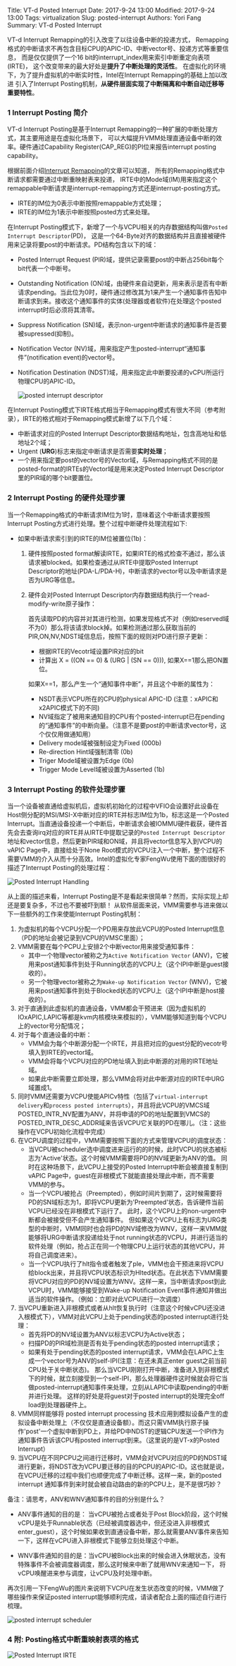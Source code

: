 Title: VT-d Posted Interrupt
Date: 2017-9-24 13:00
Modified: 2017-9-24 13:00
Tags: virtualization
Slug: posted-interrupt
Authors: Yori Fang
Summary: VT-d Posted Interrupt

VT-d Interrupt Remapping的引入改变了以往设备中断的投递方式，
Remapping格式的中断请求不再包含目标CPU的APIC-ID、中断vector号、投递方式等重要信息，
而是仅仅提供了一个16 bit的interrupt_index用来索引中断重定向表项(IRTE)，
这个改变带来的最大好处是**提升了中断处理的灵活性**。
在虚拟化的环境下，为了提升虚拟机的中断实时性，Intel在Interrupt Remapping的基础上加以改进
引入了Interrupt Posting机制，**从硬件层面实现了中断隔离和中断自动迁移等重要特性**。

### 1 Interrupt Posting 简介

VT-d Interrupt Posting是基于Interrupt Remapping的一种扩展的中断处理方式，其主要用途是在虚拟化场景下，
可以大幅提升VMM处理直通设备中断的效率。硬件通过Capability Register(CAP_REG)的PI位来报告interrupt posting capability。

根据前面介绍[Interrupt Remapping](https://kernelgo.org/interrupt-remapping.html)的文章可以知道，
所有的Remapping格式中断请求都需要通过中断重映射表来投递，
IRTE中的Mode域(IM)用来指定这个remappable中断请求是interrupt-remapping方式还是interrupt-posting方式。

*   IRTE的IM位为0表示中断按照remappable方式处理；
*   IRTE的IM位为1表示中断按照posted方式来处理。

在Interrupt Posting模式下，新增了一个与VCPU相关的内存数据结构叫做`Posted Interrupt Descriptor`(PD)，
这是一个64-Byte对齐的数据结构并且直接被硬件用来记录将要post的中断请求。PD结构包含以下的域：

*   Posted Interrupt Request (PIR)域，提供记录需要post的中断占256bit每个bit代表一个中断号。
*   Outstanding Notification (ON)域，由硬件来自动更新，用来表示是否有中断请求pending。当此位为0时，硬件通过修改其为1来产生一个通知事件告知中断请求到来。接收这个通知事件的实体(处理器或者软件)在处理这个posted interrupt时后必须将其清零。
*   Suppress Notification (SN)域，表示non-urgent中断请求的通知事件是否要被supressed(抑制)。
*   Notification Vector (NV)域，用来指定产生posted-interrupt“通知事件”(notification event)的vector号。
*   Notification Destination (NDST)域，用来指定此中断要投递的vCPU所运行物理CPU的APIC-ID。

    ![posted interrupt descriptor](images/posted-interrupt-descriptor.png)

在Interrupt Posting模式下IRTE格式相当于Remapping模式有很大不同（参考附录），IRTE的格式相对于Remapping模式新增了以下几个域：

*   中断请求对应的Posted Interrupt Descriptor数据结构地址，包含高地址和低地址2个域；
*   Urgent (**URG**)标志来指定中断请求是否需要**实时处理**；
*   一个用来指定要post的vector号的Vector域，与Remapping格式不同的是posted-format的IRTEs的Vector域是用来决定Posted Interrupt Descriptor里的PIR域的哪个bit要置位。


### 2 Interrupt Posting 的硬件处理步骤

当一个Remapping格式的中断请求IM位为1时，意味着这个中断请求要按照Interrupt Posting方式进行处理。整个过程中断硬件处理流程如下:

*   如果中断请求索引到的IRTE的IM位被置位(1b)：
    
    1.  硬件按照posted format解读IRTE，如果IRTE的格式检查不通过，那么该请求被blocked。如果检查通过从IRTE中提取Posted Interrupt Descriptor的地址(PDA-L/PDA-H)，中断请求的vector号以及中断请求是否为URG等信息。

    2.  硬件会对Posted Interrupt Descriptor内存数据结构执行一个read-modify-write原子操作：

        首先读取PD的内容并对其进行检测，如果发现格式不对（例如reserved域不为0）那么将该请求block掉。如果检测通过那么获取当前的PIR,ON,NV,NDST域信息后，按照下面的规则对PD进行原子更新：

        *   根据IRTE的Vecotr域设置PIR对应的bit
        *   计算出 X = ((ON == 0) & (URG | (SN == 0))), 如果X==1那么把ON置位。
        
        如果X==1，那么产生一个“通知事件中断”，并且这个中断的属性为：

        *   NSDT表示VCPU所在的CPU的physical APIC-ID (注意：xAPIC和x2APIC模式下的不同)
        *   NV域指定了被用来通知目的CPU有个posted-interrupt已在pending的“通知事件”的中断向量。（注意不是要post的中断请求vector号，这个仅仅用做通知用）
        *   Delivery mode域被强制设定为Fixed (000b)
        *   Re-direction Hint域强制清零 (0b)
        *   Triger Mode域被设置为Edge (0b)
        *   Trigger Mode Level域被设置为Asserted (1b)


### 3 Interrupt Posting 的软件处理步骤

当一个设备被直通给虚拟机后，虚拟机初始化的过程中VFIO会设置好此设备在Host侧分配的MSI/MSI-X中断对应的IRTE并标志IM位为1b，标志这是一个Posted Interrupt。当直通设备投递一个中断后，中断请求会被IOMMU硬件截获，硬件首先会去查询irq对应的IRTE并从IRTE中提取记录的`Posted Interrupt Descriptor`地址和vector信息，然后更新PIR域和ON域，并且将vector信息写入到VCPU的vAPIC Page中，直接给处于None Root模式的VCPU注入一个中断，整个过程不需要VMM的介入从而十分高效。Intel的虚拟化专家FengWu使用下面的图很好的描述了Interrupt Posting的处理过程：

![Posted Interrupt Handling](images/posted-interrupt-handling.png)

从上面的描述来看，Interrupt Posting是不是看起来很简单？然而，实际实现上却还是要复杂多，不过也不要被吓到额！
从软件层面来说，VMM需要参与进来做以下一些额外的工作来使能Interrupt Posting机制：

1.  为虚拟机的每个VCPU分配一个PD用来存放此VCPU的Posted Interrupt信息（PD的地址会被记录到VCPU的VMSC里面）；
2.  VMM需要在每个PCPU上安排2个中断vector用来接受通知事件：
    -   其中一个物理vector被称之为`Active Notification Vector` (ANV)，它被用来post通知事件到处于Running状态的VCPU上（这个IPI中断是guest接收的）。
    -   另一个物理vector被称之为`Wake-up Notification Vector` (WNV)，它被用来post通知事件到处于Blocked状态的VCPU上（这个IPI中断是host接收的）。
3.  对于直通到此虚拟机的直通设备，VMM都会干预进来（因为虚拟机的IOxAPIC,LAPIC等都是kvm内核模块来模拟的），VMM能够知道到每个VCPU上的vector号分配情况；
4.  对于每个直通设备的中断：
    -   VMM会为每个中断源分配一个IRTE，并且把对应的guest分配的vecotr号填入到IRTE的vector域。
    -   VMM会将每个VCPU对应的PD地址填入到此中断源的对用的IRTE地址域。
    -   如果此中断需要立即处理，那么VMM会将对此中断源对应的IRTE中URG域置成1。
5.  同时VMM还需要为VCPU使能APICv特性（包括了`virtual-interrupt delivery`和`process posted interrupts`），并且将此VCPU的VMCS域POSTED_INTR_NV配置为ANV，并将申请的PD的地址配置到VMCS的POSTED_INTR_DESC_ADDR域来告诉VCPU它关联的PD在哪儿。（注：这些操作在VCPU初始化流程中完成）
6.  在VCPU调度的过程中，VMM需要按照下面的方式来管理VCPU的调度状态：
    -   当VCPU被scheduler选中调度进来运行的的时候，此时VCPU的状态被标志为'Active'状态。这个时候VMM需要将PD的NV域更新为ANV的值。
    同时在这种场景下，此VCPU上接受的Posted Interrupt中断会被直接复制到vAPIC Page中，guest在非根模式下就能直接处理此中断，而不需要VMM的参与。
    -   当一个VCPU被抢占（Preempted），例如时间片到期了，这时候需要将PD的SN域标志为1，即将VCPU更新为'Preempted'状态，告诉硬件当前VCPU已经没在非根模式下运行了。
    此时，这个VCPU上的non-urgent中断都会被接受但不会产生通知事件。
    但如果这个VCPU上有标志为URG类型的中断时，VMM同时也会将PD的NV域修改为WNV，这样一来VMM就能够将URG中断请求投递给处于not running状态的VCPU，并进行适当的软件处理（例如，抢占正在同一个物理CPU上运行状态的其他VCPU，并将自己调度进来）。
    -   当一个VCPU执行了hlt指令或者触发了ple，VMM也会干预进来将VCPU给block出来，并且将VCPU状态标识为Hlted状态。在此状态下VMM需要将VCPU对应的PD的NV域设置为WNV。这样一来，当中断请求post到此VCPU时，VMM能够接受到Wake-up Notification Event事件通知并做出适当的软件操作。（例如：立即对此VCPU进行一次调度）
7.  当VCPU重新进入非根模式或者从hlt恢复执行时（注意这个时候vCPU还没进入根模式下），VMM对此VCPU上处于pending状态的posted interrupt进行处理：
    -   首先将PD的NV域设置为ANV以标志VCPU为Active状态；
    -   扫描PD的PIR域检测是否有处于pending状态的posted interrupt请求；
    -   如果有处于pending状态的posted interrupt请求，VMM会在LAPIC上生成一个vector号为ANV的self-IPI(注意：在还未真正enter guest之前当前CPU处于关中断状态)。
    那么当VCPU刚刚打开中断，准备进入到非根模式下的时候，就立刻接受到一个self-IPI，那么处理器硬件这时候就会将它当做posted-interrupt通知事件来处理，立刻从LAPIC中读取pending的中断并进行处理。
    这样的好处是将guest对于posted interrupt的处理完全off load到处理器硬件上。
8.  VMM同样能够将 posted interrupt processing 技术应用到模拟设备产生的虚拟设备中断处理上（不仅仅是直通设备额）。而这只需VMM执行原子操作'post'一个虚拟中断到PD上，并给PD中NDST的逻辑CPU发送一个IPI作为通知事件告诉该CPU有posted interrupt到来。（这里说的是VT-x的Posted Interrupt）
9.  当VCPU在不同PCPU之间进行迁移时，VMM会对VCPU对应的PD的NDST域进行更新，将NDST改为VCPU要迁移的目的PCPU的APIC-ID。这也就是说，在VCPU迁移的过程中我们也顺便完成了中断迁移。这样一来，新的posted interrupt 通知事件到来时就会被自动路由的新的PCPU上，是不是很巧妙？

备注：请思考，ANV和WNV通知事件的目的分别是什么？

* ANV事件通知的目的是： 当vCPU被抢占或者处于Post Block阶段，这个时候vCPU是处于Runnable状态（已经被调度器选中，但还没进入非根模式enter_guest），这个时候如果收到直通设备中断，那么就需要ANV事件来告知一下，这样在vCPU进入非根模式下能够立刻处理这个中断。

* WNV事件通知的目的是：当vCPU被Block出来的时候会进入休眠状态，没有特殊事件不会被调度器调度，那么这时候来中断了就用WNV来通知一下，
将vCPU唤醒进来参与调度，让vCPU及时处理中断。

再次引用一下FengWu的图片来说明下VCPU在发生状态改变的时候，VMM做了哪些操作来保证posted interrupt能够顺利完成，请读者配合上面的描述自行进行梳理。

![posted interrupt scheduler](images/posted-interrupt-sched.png)


### 4 附: Posting格式中断重映射表项的格式

![Posted Interrupt IRTE](images/irte-for-posted-interrupts.png)
